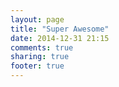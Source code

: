 ```yaml
---
layout: page
title: "Super Awesome"
date: 2014-12-31 21:15
comments: true
sharing: true
footer: true
---
```

